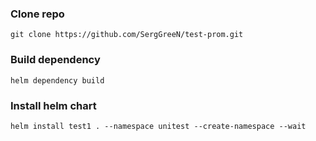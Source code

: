 ### Clone repo

```
git clone https://github.com/SergGreeN/test-prom.git
```

### Build dependency

```
helm dependency build
```

### Install helm chart

```
helm install test1 . --namespace unitest --create-namespace --wait
```

